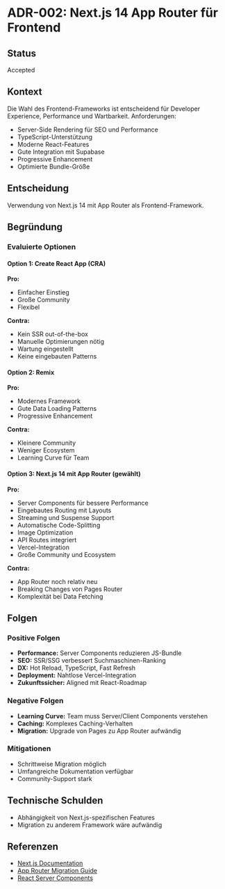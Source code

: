 # ADR-002: Next.js 14 App Router für Frontend

## Status
Accepted

## Kontext
Die Wahl des Frontend-Frameworks ist entscheidend für Developer Experience, Performance und Wartbarkeit. Anforderungen:
- Server-Side Rendering für SEO und Performance
- TypeScript-Unterstützung
- Moderne React-Features
- Gute Integration mit Supabase
- Progressive Enhancement
- Optimierte Bundle-Größe

## Entscheidung
Verwendung von Next.js 14 mit App Router als Frontend-Framework.

## Begründung

### Evaluierte Optionen

#### Option 1: Create React App (CRA)
**Pro:**
- Einfacher Einstieg
- Große Community
- Flexibel

**Contra:**
- Kein SSR out-of-the-box
- Manuelle Optimierungen nötig
- Wartung eingestellt
- Keine eingebauten Patterns

#### Option 2: Remix
**Pro:**
- Modernes Framework
- Gute Data Loading Patterns
- Progressive Enhancement

**Contra:**
- Kleinere Community
- Weniger Ecosystem
- Learning Curve für Team

#### Option 3: Next.js 14 mit App Router (gewählt)
**Pro:**
- Server Components für bessere Performance
- Eingebautes Routing mit Layouts
- Streaming und Suspense Support
- Automatische Code-Splitting
- Image Optimization
- API Routes integriert
- Vercel-Integration
- Große Community und Ecosystem

**Contra:**
- App Router noch relativ neu
- Breaking Changes von Pages Router
- Komplexität bei Data Fetching

## Folgen

### Positive Folgen
- **Performance:** Server Components reduzieren JS-Bundle
- **SEO:** SSR/SSG verbessert Suchmaschinen-Ranking
- **DX:** Hot Reload, TypeScript, Fast Refresh
- **Deployment:** Nahtlose Vercel-Integration
- **Zukunftssicher:** Aligned mit React-Roadmap

### Negative Folgen
- **Learning Curve:** Team muss Server/Client Components verstehen
- **Caching:** Komplexes Caching-Verhalten
- **Migration:** Upgrade von Pages zu App Router aufwändig

### Mitigationen
- Schrittweise Migration möglich
- Umfangreiche Dokumentation verfügbar
- Community-Support stark

## Technische Schulden
- Abhängigkeit von Next.js-spezifischen Features
- Migration zu anderem Framework wäre aufwändig

## Referenzen
- [Next.js Documentation](https://nextjs.org/docs)
- [App Router Migration Guide](https://nextjs.org/docs/app/building-your-application/upgrading/app-router-migration)
- [React Server Components](https://react.dev/blog/2023/03/22/react-labs-what-we-have-been-working-on-march-2023#react-server-components)